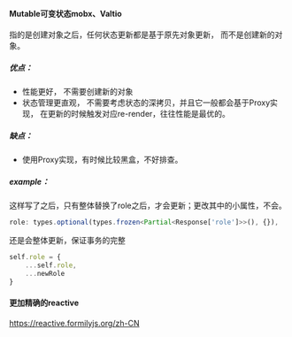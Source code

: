 

#### Mutable可变状态mobx、Valtio

指的是创建对象之后，任何状态更新都是基于原先对象更新， 而不是创建新的对象。

##### 优点：

- 性能更好， 不需要创建新的对象
- 状态管理更直观， 不需要考虑状态的深拷贝，并且它一般都会基于Proxy实现， 在更新的时候触发对应re-render，往往性能是最优的。


##### 缺点：

- 使用Proxy实现，有时候比较黑盒，不好排查。

##### example：
这样写了之后，只有整体替换了role之后，才会更新；更改其中的小属性，不会。
```ts
role: types.optional(types.frozen<Partial<Response['role']>>(), {}),
```
还是会整体更新，保证事务的完整
```ts
self.role = {
    ...self.role,
    ...newRole
}
```

#### 更加精确的reactive
<https://reactive.formilyjs.org/zh-CN>
